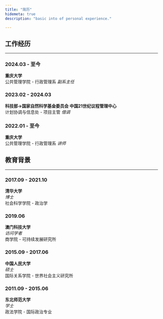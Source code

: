 ```yaml
---
title: "简历"
hidemeta: true
description: "basic into of personal experience."

---
```


## 工作经历

---

### 2024.03 - 至今

**重庆大学**  
公共管理学院 - 行政管理系
*副系主任*  



### 2023.02 - 2024.03

**科技部→国家自然科学基金委员会 中国21世纪议程管理中心**  
计划协调与信息处 - 项目主管
*借调*  



### 2022.01 - 至今

**重庆大学**  
公共管理学院 - 行政管理系
*讲师*  



## 教育背景

---

### 2017.09 - 2021.10

**清华大学**  
*博士*  
社会科学学院 - 政治学



### 2019.06

**澳门科技大学**  
*访问学者*  
商学院 - 可持续发展研究所



### 2015.09 - 2017.06

**中国人民大学**  
*硕士*  
国际关系学院 - 世界社会主义研究所



### 2011.09 - 2015.06

**东北师范大学**  
*学士*  
政法学院 - 国际政治专业
